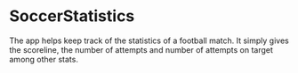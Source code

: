 # SoccerStatistics
The app helps keep track of the statistics of a football match. It simply gives the scoreline, the number of attempts and number of attempts on target among other stats.
